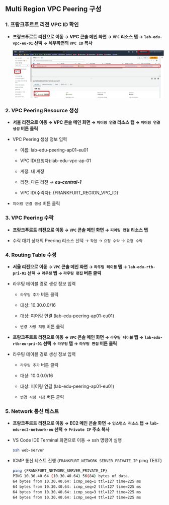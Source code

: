 ## Multi Region VPC Peering 구성

### 1. 프랑크푸르트 리전 VPC ID 확인

- **프랑크푸르트 리전으로 이동 → VPC 콘솔 메인 화면 → `VPC` 리소스 탭 → `lab-edu-vpc-eu-01` 선택 → 세부화면의 `VPC ID` 복사**

    ![alt text](./img/accross_peering_01.png)

### 2. VPC Peering Resource 생성

- **서울 리전으로 이동 → VPC 콘솔 메인 화면 → `피어링 연결` 리소스 탭 → `피어링 연결 생성` 버튼 클릭**

- VPC Peering 생성 정보 입력

    - 이름: lab-edu-peering-ap01-eu01

    - VPC ID(요청자):lab-edu-vpc-ap-01

    - 계정: 내 계정

    - 리전: 다른 리전 → ***eu-central-1***

    - VPC ID(수락자): {FRANKFURT_REGION_VPC_ID}

- `피어링 연결 생성` 버튼 클릭 

### 3. VPC Peering 수락

- **프랑크푸르트 리전으로 이동 → `VPC` 콘솔 메인 화면 → `피어링 연결` 리소스 탭**

- 수락 대기 상태의 Peering 리소스 선택 → `작업` → `요청 수락` → `요청 수락`

### 4. Routing Table 수정

- **서울 리전으로 이동 → `VPC` 콘솔 메인 화면 → `라우팅 테이블` 탭 → `lab-edu-rtb-pri-01` 선택 → `라우팅` 탭 → `라우팅 편집` 버튼 클릭**

- 라우팅 테이블 경로 생성 정보 입력

    - `라우팅 추가` 버튼 클릭

    - 대상: 10.30.0.0/16

    - 대상: 피어링 연결 (lab-edu-peering-ap01-eu01)

    - `변경 사항 저장` 버튼 클릭

- **프랑크푸르트 리전으로 이동 → `VPC` 콘솔 메인 화면 → `라우팅 테이블` 탭 → `lab-edu-rtb-eu-pri-01` 선택 → `라우팅` 탭 → `라우팅 편집` 버튼 클릭**

- 라우팅 테이블 경로 생성 정보 입력

    - `라우팅 추가` 버튼 클릭

    - 대상: 10.0.0.0/16

    - 대상: 피어링 연결 (lab-edu-peering-ap01-eu01)

    - `변경 사항 저장` 버튼 클릭

### 5. Network 통신 테스트

- **프랑크푸르트 리전으로 이동 → EC2 메인 콘솔 화면 → `인스턴스 리소스` 탭 → `lab-edu-ec2-network-eu` 선택 → `Private IP` 주소 복사**

- VS Code IDE Terminal 화면으로 이동 → ssh 명령어 실행

    ```bash
    ssh web-server
    ```

- ICMP 통신 테스트 진행 (`FRANKFURT_NETWORK_SERVER_PRIVATE_IP` ping TEST)

    ```bash
    ping {FRANKFURT_NETWORK_SERVER_PRIVATE_IP}
    PING 10.30.40.64 (10.30.40.64) 56(84) bytes of data.
    64 bytes from 10.30.40.64: icmp_seq=1 ttl=127 time=225 ms
    64 bytes from 10.30.40.64: icmp_seq=2 ttl=127 time=225 ms
    64 bytes from 10.30.40.64: icmp_seq=3 ttl=127 time=225 ms
    64 bytes from 10.30.40.64: icmp_seq=4 ttl=127 time=225 ms
    ```
<br><br>